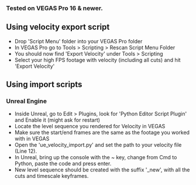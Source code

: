 ### Tested on VEGAS Pro 16 & newer.

## Using velocity export script

- Drop 'Script Menu' folder into your VEGAS Pro folder
- In VEGAS Pro go to Tools > Scripting > Rescan Script Menu Folder
- You should now find 'Export Velocity' under Tools > Scripting
- Select your high FPS footage with velocity (including all cuts) and hit 'Export Velocity'

## Using import scripts
### Unreal Engine
- Inside Unreal, go to Edit > Plugins, look for 'Python Editor Script Plugin' and Enable it (might ask for restart)
- Locate the level sequence you rendered for Velocity in VEGAS
- Make sure the start/end frames are the same as the footage you worked with in VEGAS
- Open the 'ue_velocity_import.py' and set the path to your velocity file (Line 12).
- In Unreal, bring up the console with the ~ key, change from Cmd to Python, paste the code and press enter.
- New level sequence should be created with the suffix '_new', with all the cuts and timescale keyframes.
